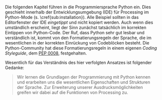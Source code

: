 Die folgenden Kapitel führen in die Programmiersprache Python ein. Dies geschieht innerhalb der Entwicklungsumgebung (IDE) für Processing im Python-Mode (s. \cref{sub:installation}). Alle Beispiel sollten in das Editorfenster der IDE *eingetippt* und nicht kopiert werden. Auch wenn dies umständlich erscheint, liegt der Sinn zunächst tatsächlich im korrekten Eintippen von Python-Code. Der Ruf, dass Python sehr gut lesbar und verständlich ist, kommt von den Formatierungsregeln der Sprache, die im wesentlichen in der korrekten Einrückung von Codeblöcken besteht. Die Python-Community hat diese Formatierungsregeln in einem eigenen *Coding Styleguide*, dem [PEP 0008](https://www.python.org/dev/peps/pep-0008/), festgehalten.

Wesentlich für das Verständnis des hier verfolgten Ansatzes ist folgender Gedanke:

> Wir lernen die Grundlagen der Programmierung mit Python kennen und erarbeiten uns die wesentlichen Eigenschaften und Strukturen der Sprache. Zur Erweiterung unserer Ausdrucksmöglichkeiten greifen wir dabei auf die Funktionen von Processing zu.
